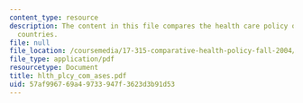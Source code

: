 ```yaml
---
content_type: resource
description: The content in this file compares the health care policy of US with other
  countries.
file: null
file_location: /coursemedia/17-315-comparative-health-policy-fall-2004/57af996769a49733947f3623d3b91d53_hlth_plcy_com_ases.pdf
file_type: application/pdf
resourcetype: Document
title: hlth_plcy_com_ases.pdf
uid: 57af9967-69a4-9733-947f-3623d3b91d53
---
```

